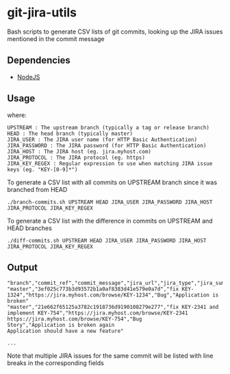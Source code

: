 # git-jira-utils

Bash scripts to generate CSV lists of git commits, looking up the JIRA issues mentioned in the commit message

Dependencies
------------

- [NodeJS](http://nodejs.org/)

Usage
-----

where:

```
UPSTREAM : The upstream branch (typically a tag or release branch)
HEAD : The head branch (typically master)
JIRA_USER : The JIRA user name (for HTTP Basic Authentication)
JIRA_PASSWORD : The JIRA password (for HTTP Basic Authentication)
JIRA_HOST : The JIRA host (eg. jira.myhost.com)
JIRA_PROTOCOL : The JIRA protocol (eg. https)
JIRA_KEY_REGEX : Regular expression to use when matching JIRA issue keys (eg. "KEY-[0-9]*")
```

To generate a CSV list with all commits on UPSTREAM branch since it was branched from HEAD

```
./branch-commits.sh UPSTREAM HEAD JIRA_USER JIRA_PASSWORD JIRA_HOST JIRA_PROTOCOL JIRA_KEY_REGEX
```

To generate a CSV list with the difference in commits on UPSTREAM and HEAD branches

```
./diff-commits.sh UPSTREAM HEAD JIRA_USER JIRA_PASSWORD JIRA_HOST JIRA_PROTOCOL JIRA_KEY_REGEX
```

Output
------

```
"branch","commit_ref","commit_message","jira_url","jira_type","jira_summary"
"master","3ef025c773b3d93572b1a0af8383d41e579e0a7d","fix KEY-1324","https://jira.myhost.com/browse/KEY-1234","Bug","Application is broken"
"master","21e662f65125a3782c1918736d9190108279e277","fix KEY-2341 and implement KEY-754","https://jira.myhost.com/browse/KEY-2341
https://jira.myhost.com/browse/KEY-754","Bug
Story","Application is broken again
Application should have a new feature"

...
```

Note that multiple JIRA issues for the same commit will be listed with line breaks in the corresponding fields
